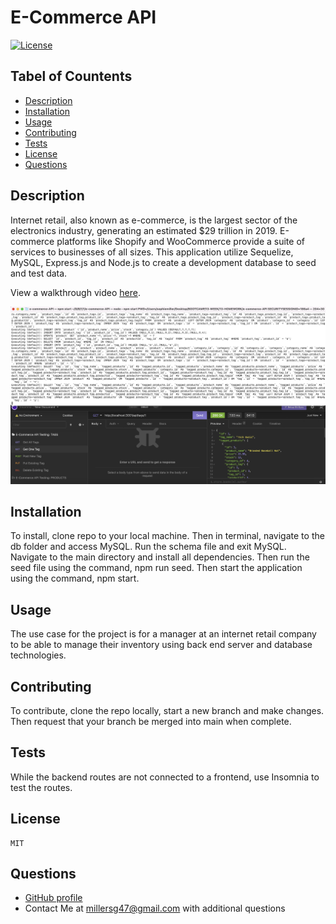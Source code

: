 # E-Commerce API 

  [![License](https://img.shields.io/badge/License-MIT-yellow.svg)](https://opensource.org/licenses/MIT)

  ## Tabel of Countents
  - [Description](#description)
  - [Installation](#installation)
  - [Usage](#usage)
  - [Contributing](#contributing) 
  - [Tests](#tests)
  - [License](#license)
  - [Questions](#questions)
  
  
  ## Description
  Internet retail, also known as e-commerce, is the largest sector of the electronics industry, generating an estimated $29 trillion in 2019. E-commerce platforms like Shopify and WooCommerce provide a suite of services to businesses of all sizes. This application utilize Sequelize, MySQL, Express.js and Node.js to create a development database to seed and test data. 

  View a walkthrough video [here](https://www.youtube.com/watch?v=5GvSJ9riS0Q).

  ![command line showing the execution of different routes in the application on top half. Bottom half shows insomnia testing the get tag by id route](./assets/E-commerce_API.png)
  
  ## Installation
  To install, clone repo to your local machine. Then in terminal, navigate to the db folder and access MySQL. Run the schema file and exit MySQL. Navigate to the main directory and install all dependencies. Then run the seed file using the command, npm run seed. Then start the application using the command, npm start. 
  
  ## Usage    
  The use case for the project is for a manager at an internet retail company to be able to manage their inventory using back end server and database technologies.
  
  ## Contributing 
  To contribute, clone the repo locally, start a new branch and make changes. Then request that your branch be merged into main when complete. 
  
  ## Tests 
  While the backend routes are not connected to a frontend, use Insomnia to test the routes. 
  
  ## License
    MIT
  
  ## Questions
  - [GitHub profile](https://github.com/millersg47)
  - Contact Me at millersg47@gmail.com with additional questions